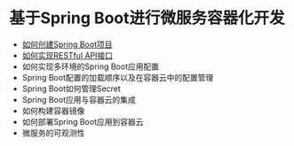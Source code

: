 # 基于Spring Boot进行微服务容器化开发

- [如何创建Spring Boot项目](./create_project/create_spring_boot_project.md)
- [如何实现RESTful API接口](./rest_api/develop_rest_api.md)
- 如何实现多环境的Spring Boot应用配置
- Spring Boot配置的加载顺序以及在容器云中的配置管理
- Spring Boot如何管理Secret
- Spring Boot应用与容器云的集成
- 如何构建容器镜像
- 如何部署Spring Boot应用到容器云
- 微服务的可观测性
